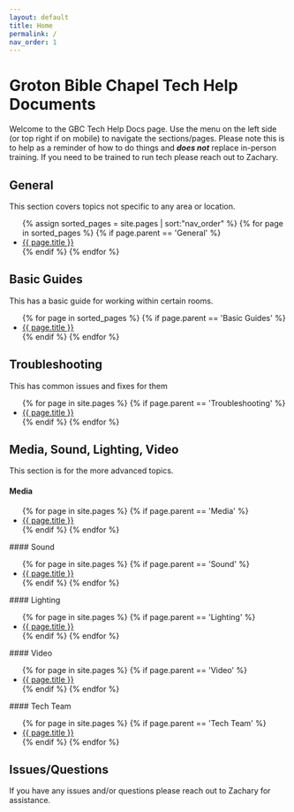 ```yaml
---
layout: default
title: Home
permalink: /
nav_order: 1
---
```


# Groton Bible Chapel Tech Help Documents

Welcome to the GBC Tech Help Docs page. Use the menu on the left side (or top right if on mobile) to navigate the sections/pages. Please note this is to help as a reminder of how to do things and ***does not*** replace in-person training. If you need to be trained to run tech please reach out to Zachary.

## General
This section covers topics not specific to any area or location.
<ul>
{% assign sorted_pages = site.pages | sort:"nav_order" %}
{% for page in sorted_pages %}
  {% if page.parent == 'General' %}
    <li><a href="/tech-help-docs/{{ page.url }}">{{ page.title }}</a></li>
  {% endif %}
{% endfor %}
</ul>

## Basic Guides
This has a basic guide for working within certain rooms.
<ul>
{% for page in sorted_pages %}
  {% if page.parent == 'Basic Guides' %}
    <li><a href="/tech-help-docs/{{ page.url }}">{{ page.title }}</a></li>
  {% endif %}
{% endfor %}
</ul>

## Troubleshooting
This has common issues and fixes for them
<ul>
{% for page in site.pages %}
  {% if page.parent == 'Troubleshooting' %}
    <li><a href="/tech-help-docs/{{ page.url }}">{{ page.title }}</a></li>
  {% endif %}
{% endfor %}
</ul>

## Media, Sound, Lighting, Video
This section is for the more advanced topics.
#### Media
<ul>
{% for page in site.pages %}
  {% if page.parent == 'Media' %}
    <li><a href="/tech-help-docs/{{ page.url }}">{{ page.title }}</a></li>
  {% endif %}
{% endfor %}
</ul>
#### Sound
<ul>
{% for page in site.pages %}
  {% if page.parent == 'Sound' %}
    <li><a href="/tech-help-docs/{{ page.url }}">{{ page.title }}</a></li>
  {% endif %}
{% endfor %}
</ul>
#### Lighting
<ul>
{% for page in site.pages %}
  {% if page.parent == 'Lighting' %}
    <li><a href="/tech-help-docs/{{ page.url }}">{{ page.title }}</a></li>
  {% endif %}
{% endfor %}
</ul>
#### Video
<ul>
{% for page in site.pages %}
  {% if page.parent == 'Video' %}
    <li><a href="/tech-help-docs/{{ page.url }}">{{ page.title }}</a></li>
  {% endif %}
{% endfor %}
</ul>
#### Tech Team
<ul>
{% for page in site.pages %}
  {% if page.parent == 'Tech Team' %}
    <li><a href="/tech-help-docs/{{ page.url }}">{{ page.title }}</a></li>
  {% endif %}
{% endfor %}
</ul>

## Issues/Questions
If you have any issues and/or questions please reach out to Zachary for assistance.
